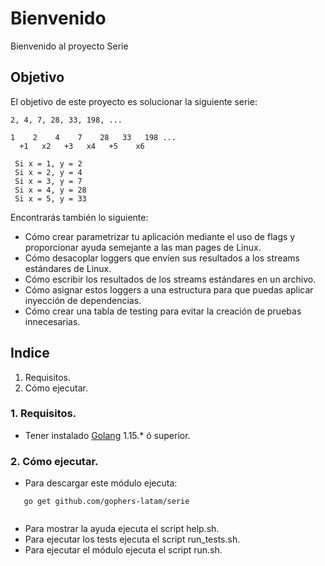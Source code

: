 # Bienvenido

Bienvenido al proyecto Serie

## Objetivo
El objetivo de este proyecto es solucionar la siguiente serie:

  ````
  2, 4, 7, 28, 33, 198, ...
  
  1    2    4    7    28   33   198 ...
    +1   x2   +3   x4   +5    x6
   
   Si x = 1, y = 2
   Si x = 2, y = 4
   Si x = 3, y = 7
   Si x = 4, y = 28
   Si x = 5, y = 33
  
  ````
Encontrarás también lo siguiente:
* Cómo crear parametrizar tu aplicación mediante el uso de flags y proporcionar ayuda semejante a las man pages de Linux.
* Cómo desacoplar loggers que envíen sus resultados a los streams estándares de Linux.
* Cómo escribir los resultados de los streams estándares en un archivo.
* Cómo asignar estos loggers a una estructura para que puedas aplicar inyección de dependencias.
* Cómo crear una tabla de testing para evitar la creación de pruebas innecesarias.

## Indice
1. Requisitos.
2. Cómo ejecutar.

### 1. Requisitos.
* Tener instalado [Golang](https://golang.org/dl/) 1.15.* ó superior.

### 2. Cómo ejecutar.
* Para descargar este módulo ejecuta:
````
   go get github.com/gophers-latam/serie
  
  ````  
* Para mostrar la ayuda ejecuta el script help.sh.
* Para ejecutar los tests ejecuta el script run_tests.sh.
* Para ejecutar el módulo ejecuta el script run.sh.
